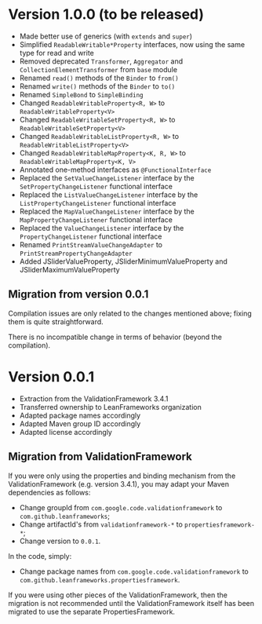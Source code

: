 # Version 1.0.0 (to be released)

* Made better use of generics (with `extends` and `super`)
* Simplified `ReadableWritable*Property` interfaces, now using the same type for read and write
* Removed deprecated `Transformer`, `Aggregator` and `CollectionElementTransformer` from `base` module
* Renamed `read()` methods of the `Binder` to `from()`
* Renamed `write()` methods of the `Binder` to `to()`
* Renamed `SimpleBond` to `SimpleBinding`
* Changed `ReadableWritableProperty<R, W>` to `ReadableWritableProperty<V>`
* Changed `ReadableWritableSetProperty<R, W>` to `ReadableWritableSetProperty<V>`
* Changed `ReadableWritableListProperty<R, W>` to `ReadableWritableListProperty<V>`
* Changed `ReadableWritableMapProperty<K, R, W>` to `ReadableWritableMapProperty<K, V>`
* Annotated one-method interfaces as `@FunctionalInterface`
* Replaced the `SetValueChangeListener` interface by the `SetPropertyChangeListener` functional interface
* Replaced the `ListValueChangeListener` interface by the `ListPropertyChangeListener` functional interface
* Replaced the `MapValueChangeListener` interface by the `MapPropertyChangeListener` functional interface
* Replaced the `ValueChangeListener` interface by the `PropertyChangeListener` functional interface
* Renamed `PrintStreamValueChangeAdapter` to `PrintStreamPropertyChangeAdapter`
* Added JSliderValueProperty, JSliderMinimumValueProperty and JSliderMaximumValueProperty

## Migration from version 0.0.1

Compilation issues are only related to the changes mentioned above; fixing them is quite straightforward.

There is no incompatible change in terms of behavior (beyond the compilation).

# Version 0.0.1

* Extraction from the ValidationFramework 3.4.1
* Transferred ownership to LeanFrameworks organization
* Adapted package names accordingly
* Adapted Maven group ID accordingly
* Adapted license accordingly

## Migration from ValidationFramework

If you were only using the properties and binding mechanism from the ValidationFramework (e.g. version 3.4.1), you may
adapt your Maven dependencies as follows:
* Change groupId from `com.google.code.validationframework` to `com.github.leanframeworks`;
* Change artifactId's from `validationframework-*` to `propertiesframework-*`;
* Change version to `0.0.1`.

In the code, simply:
* Change package names from `com.google.code.validationframework` to `com.github.leanframeworks.propertiesframework`.

If you were using other pieces of the ValidationFramework, then the migration is not recommended until the
ValidationFramework itself has been migrated to use the separate PropertiesFramework.
